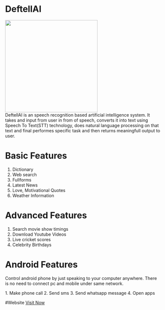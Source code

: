 # DeftellAI
<img src="http://deftellai.daxeelsoni.in/banner.jpg" height="300"><br>
DeftellAI is an speech recognition based artificial intelligence system. It takes and input from user in from of speech, converts it into text using Speech To Text(STT) technology, does natural language processing on that text and final performes specific task and then returns meaningfull output to user.

# Basic Features
1. Dictionary
2. Web search
3. Fullforms
4. Latest News
5. Love, Motivational Quotes 
6. Weather Information

# Advanced Features
1. Search movie show timings
2. Download Youtube Videos
3. Live cricket scores
4. Celebrity Birthdays 

# Android Features
<p>Control android phone by just speaking to your computer anywhere. There is no need to connect pc and mobile under same network.</p>
1. Make phone call
2. Send sms
3. Send whatsapp message
4. Open apps

#Website
<a href="http://deftellai.daxeelsoni.in" target="_blank">Visit Now</a>
